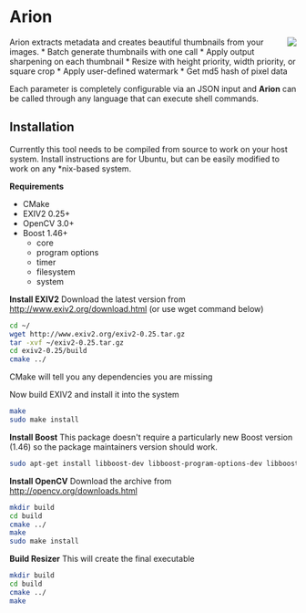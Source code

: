 # Arion
<img align="right" style="margin-left:4px;" src="https://raw.githubusercontent.com/wiki/snapwire-media/arion/images/arion-logo.png?token=ABLvVTS8ATmDqkb6_Al5kWmLIbUPJraeks5WLDi5wA%3D%3D">
Arion extracts metadata and creates beautiful thumbnails from your images. 
* Batch generate thumbnails with one call
* Apply output sharpening on each thumbnail
* Resize with height priority, width priority, or square crop
* Apply user-defined watermark
* Get md5 hash of pixel data

Each parameter is completely configurable via an JSON input and **Arion** can be called through any language that can execute shell commands. 

## Installation
Currently this tool needs to be compiled from source to work on your host system. Install instructions are for Ubuntu, but can be easily modified to work on any *nix-based system.

**Requirements**
* CMake
* EXIV2 0.25+
* OpenCV 3.0+
* Boost 1.46+
  * core 
  * program options 
  * timer 
  * filesystem 
  * system

**Install EXIV2**
Download the latest version from http://www.exiv2.org/download.html (or use wget command below)

```bash
cd ~/
wget http://www.exiv2.org/exiv2-0.25.tar.gz
tar -xvf ~/exiv2-0.25.tar.gz
cd exiv2-0.25/build
cmake ../
```

CMake will tell you any dependencies you are missing

Now build EXIV2 and install it into the system
```bash
make
sudo make install
```

**Install Boost**
This package doesn't require a particularly new Boost version (1.46) so the package maintainers version should work.

```bash
sudo apt-get install libboost-dev libboost-program-options-dev libboost-timer-dev libboost-filesystem-dev libboost-system-dev
```

**Install OpenCV**
Download the archive from http://opencv.org/downloads.html
```bash
mkdir build
cd build
cmake ../
make
sudo make install
```

**Build Resizer**
This will create the final executable
```bash
mkdir build
cd build
cmake ../
make
```
